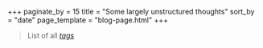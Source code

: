 +++
paginate_by = 15
title = "Some largely unstructured thoughts"
sort_by = "date"
page_template = "blog-page.html"
+++

> List of all *[tags](/tags)*
